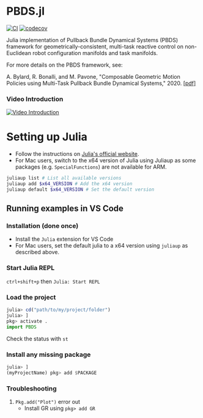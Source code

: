 # PBDS.jl

[![CI](https://github.com/StanfordASL/PBDS.jl/workflows/CI/badge.svg?branch=main)](https://github.com/StanfordASL/PBDS.jl/actions?query=workflow%3ACI)
[![codecov](https://codecov.io/gh/StanfordASL/PBDS.jl/branch/main/graph/badge.svg?token=vnbIkNVIGA)](https://codecov.io/gh/StanfordASL/PBDS.jl)

Julia implementation of Pullback Bundle Dynamical Systems (PBDS) framework for geometrically-consistent, multi-task reactive control on non-Euclidean robot configuration manifolds and task manifolds.

For more details on the PBDS framework, see:

A. Bylard, R. Bonalli, and M. Pavone, "Composable Geometric Motion Policies using Multi-Task Pullback Bundle Dynamical Systems," 2020. [[pdf]](https://arxiv.org/abs/2101.01297)

### Video Introduction
[![Video Introduction](https://user-images.githubusercontent.com/19652890/101411579-11370380-3896-11eb-887a-0ecec2bd9c65.png)](https://youtu.be/-NzsbF5hQ44)

# Setting up Julia
- Follow the instructions on [Julia's official website](https://julialang.org/downloads/).
- For Mac users, switch to the x64 version of Julia using Juliaup as some packages (e.g. `SpecialFunctions`) are not available for ARM.
```bash
juliaup list # List all available versions
juliaup add $x64_VERSION # Add the x64 version
juliaup default $x64_VERSION # Set the default version
```

## Running examples in VS Code
### Installation (done once)
- Install the `Julia` extension for VS Code
- For Mac users, set the default julia to a x64 version using `juliaup` as described above.

### Start Julia REPL
`ctrl+shift+p` then `Julia: Start REPL`

### Load the project
```julia
julia> cd("path/to/my/project/folder")
julia> ]
pkg> activate .
import PBDS
```
Check the status with `st`

### Install any missing package
```julia
julia> ]
(myProjectName) pkg> add $PACKAGE
```

### Troubleshooting
1. `Pkg.add("Plot")` error out
   - Install GR using `pkg> add GR`
